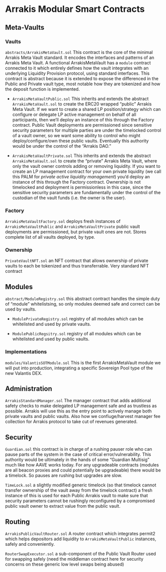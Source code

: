 # Arrakis Modular Smart Contracts

## Meta-Vaults

### Vaults

`abstracts/ArrakisMetaVault.sol` This contract is the core of the minimal Arrakis Meta Vault standard. It encodes the interfaces and patterns of an Arrakis Meta Vault. A functional ArrakisMetaVault has a `module` contract connected to it which entirely defines how the vault integrates with an underlying Liquidity Provision protocol, using standard interfaces. This contract is abstract because it is extended to expose the differenced in the Public and Private vault type, most notable how they are tokenized and how the deposit function is implemented.

- `ArrakisMetaVaultPublic.sol` This inherits and extends the abstract `ArrakisMetaVault.sol` to create the ERC20 wrapped “public” Arrakis Meta Vault. If we want to create a shared LP position/strategy which can configure or delegate LP active management on behalf of all participants, then we’ll deploy an instance of this through the Factory contract. Public Vault deployments are permissioned since sensitive security parameters for multiple parties are under the timelocked control of a vault owner, so we want some ability to control who might deploy/configure/own these public vaults. Eventually this authority would be under the control of the “Arrakis DAO.”

- `ArrakisMetaVaultPrivate.sol` This inherits and extends the abstract `ArrakisMetaVault.sol` to create the “private” Arrakis Meta Vault, where only the vault owner controls adding or removing liquidity. If you want to create an LP management contract for your own private liquidity (we call this PALM for _private active liquidity management_) you’d deploy an instance of this through the Factory contract. Ownership is not timelocked and deployment is permissionless in this case, since the sensitive security parameters are fundamentally under the control of the custodian of the vault funds (i.e. the owner is the user).

### Factory

`ArrakisMetaVaultFactory.sol` deploys fresh instances of `ArrakisMetaVaultPublic` and `ArrakisMetaVaultPrivate` public vault deployments are permissioned, but private vault ones are not. Stores complete list of all vaults deployed, by type.

### Ownership

`PrivateVaultNFT.sol` an NFT contract that allows ownership of private vaults to each be tokenized and thus transferrable. Very standard NFT contract

## Modules

`abstract/ModuleRegistry.sol` this abstract contract handles the simple duty of “module” whitelistsing, so only modules deemed safe and correct can be used by vaults.

- `ModulePrivateRegistry.sol` registry of all modules which can be whitelisted and used by private vaults.

- `ModulePublicRegsitry.sol` registry of all modules which can be whitelisted and used by public vaults.

### Implementations

`modules/ValantisSOTModule.sol` This is the first ArrakisMetaVault module we will put into production, integrating a specific Sovereign Pool type of the new Valantis DEX.

## Administration

`ArrakisStandardManager.sol` The manager contract that adds additional safety checks to make delegated LP management safe and as trustless as possible. Arrakis will use this as the entry point to actively manage both private vaults and public vaults. Also how we confiuge/harvest manager fee collection for Arrakis protocol to take cut of revenues generated.

## Security

`Guardian.sol` this contract is in charge of a rushing pauser role who can pause parts of the system in the case of critical error/vulnerability. This authority would be ultimately in the hands of some “Guardian Multisig” much like how AAVE works today. For any upgradeable contracts (modules are all beacon proxies and could potentially be upgradeable) there would be a timelock. So pauses are rushing but upgrades are slow.

`TimeLock.sol` a slightly modified generic timelock (so that timelock cannot transfer ownership of the vault away from the timelock contract) a fresh instance of this is used for each Public Arrakis vault to make sure that security parameters cannot be rushingly reconfigured by a compromised public vault owner to extract value from the public vault.

## Routing

`ArrakisPublicVaultRouter.sol` A router contract which integrates permit2 which helps depositors add liquidity to `ArrakisMetaVaultPublic` instances, safely and conveniently.

`RouterSwapExecutor.sol` a sub-component of the Public Vault Router used for swapping safely (need the middleman contract here for security concerns on these generic low level swaps being abused)
